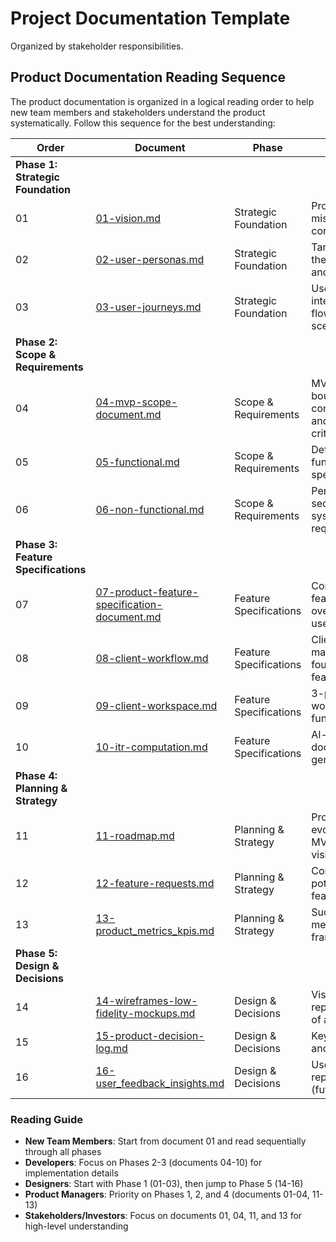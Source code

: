 # Project Documentation Template

Organized by stakeholder responsibilities.

## Product Documentation Reading Sequence

The product documentation is organized in a logical reading order to help new team members and stakeholders understand the product systematically. Follow this sequence for the best understanding:

| Order | Document | Phase | Purpose |
|-------|----------|-------|----------|
| **Phase 1: Strategic Foundation** ||||
| 01 | [01-vision.md](1-product/01-vision.md) | Strategic Foundation | Product vision, mission, and core principles |
| 02 | [02-user-personas.md](1-product/02-user-personas.md) | Strategic Foundation | Target users, their needs, and pain points |
| 03 | [03-user-journeys.md](1-product/03-user-journeys.md) | Strategic Foundation | User interaction flows and scenarios |
| **Phase 2: Scope & Requirements** ||||
| 04 | [04-mvp-scope-document.md](1-product/04-mvp-scope-document.md) | Scope & Requirements | MVP boundaries, constraints, and success criteria |
| 05 | [05-functional.md](1-product/requirements/05-functional.md) | Scope & Requirements | Detailed functional specifications |
| 06 | [06-non-functional.md](1-product/requirements/06-non-functional.md) | Scope & Requirements | Performance, security, and system requirements |
| **Phase 3: Feature Specifications** ||||
| 07 | [07-product-feature-specification-document.md](1-product/07-product-feature-specification-document.md) | Feature Specifications | Comprehensive feature overview with user stories |
| 08 | [08-client-workflow.md](1-product/features/08-client-workflow.md) | Feature Specifications | Client management foundation feature |
| 09 | [09-client-workspace.md](1-product/features/09-client-workspace.md) | Feature Specifications | 3-pane workspace functionality |
| 10 | [10-itr-computation.md](1-product/features/10-itr-computation.md) | Feature Specifications | AI-powered document generation |
| **Phase 4: Planning & Strategy** ||||
| 11 | [11-roadmap.md](1-product/11-roadmap.md) | Planning & Strategy | Product evolution from MVP to full vision |
| 12 | [12-feature-requests.md](1-product/12-feature-requests.md) | Planning & Strategy | Complete list of potential features |
| 13 | [13-product_metrics_kpis.md](1-product/13-product_metrics_kpis.md) | Planning & Strategy | Success measurement framework |
| **Phase 5: Design & Decisions** ||||
| 14 | [14-wireframes-low-fidelity-mockups.md](1-product/14-wireframes-low-fidelity-mockups.md) | Design & Decisions | Visual representation of all screens |
| 15 | [15-product-decision-log.md](1-product/15-product-decision-log.md) | Design & Decisions | Key decisions and trade-offs |
| 16 | [16-user_feedback_insights.md](1-product/16-user_feedback_insights.md) | Design & Decisions | User feedback repository (future) |

### Reading Guide

- **New Team Members**: Start from document 01 and read sequentially through all phases
- **Developers**: Focus on Phases 2-3 (documents 04-10) for implementation details
- **Designers**: Start with Phase 1 (01-03), then jump to Phase 5 (14-16)
- **Product Managers**: Priority on Phases 1, 2, and 4 (documents 01-04, 11-13)
- **Stakeholders/Investors**: Focus on documents 01, 04, 11, and 13 for high-level understanding